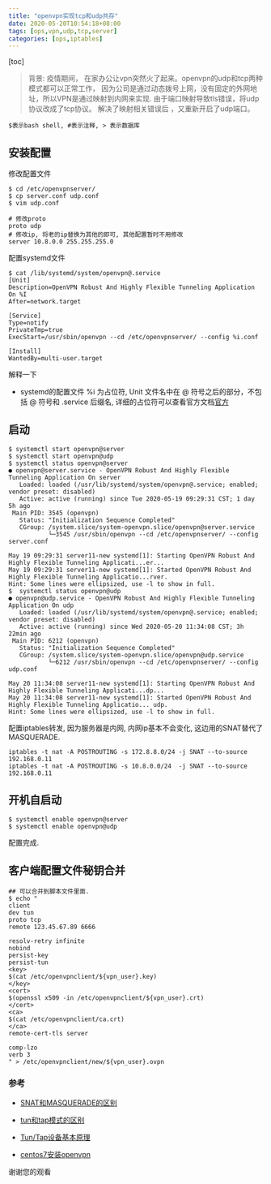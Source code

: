 ```yaml
---
title: "openvpn实现tcp和udp共存"
date: 2020-05-20T10:54:18+08:00
tags: [ops,vpn,udp,tcp,server]
categories: [ops,iptables]
---
```



[toc]

> 背景: 疫情期间， 在家办公让vpn突然火了起来。openvpn的udp和tcp两种模式都可以正常工作，  因为公司是通过动态拨号上网，没有固定的外网地址，所以VPN是通过映射到内网来实现. 由于端口映射导致tls错误，将udp协议改成了tcp协议。 解决了映射相关错误后 ，又重新开启了udp端口。

`$表示bash shell, #表示注释, > 表示数据库`

## 安装配置
修改配置文件

```
$ cd /etc/openvpnserver/
$ cp server.conf udp.conf
$ vim udp.conf

# 修改proto
proto udp
# 修改ip, 将老的ip替换为其他的即可, 其他配置暂时不用修改
server 10.8.0.0 255.255.255.0

```

配置systemd文件

```
$ cat /lib/systemd/system/openvpn@.service 
[Unit]
Description=OpenVPN Robust And Highly Flexible Tunneling Application On %I
After=network.target

[Service]
Type=notify
PrivateTmp=true
ExecStart=/usr/sbin/openvpn --cd /etc/openvpnserver/ --config %i.conf

[Install]
WantedBy=multi-user.target

```
解释一下

- systemd的配置文件 %i 为占位符,  Unit 文件名中在 @ 符号之后的部分，不包括 @ 符号和 .service 后缀名, 详细的占位符可以查看官方文档[官方](https://www.freedesktop.org/software/systemd/man/systemd.unit.html#Specifiers)

## 启动

```
$ systemctl start openvpn@server
$ systemctl start openvpn@udp
$ systemctl status openvpn@server
● openvpn@server.service - OpenVPN Robust And Highly Flexible Tunneling Application On server
   Loaded: loaded (/usr/lib/systemd/system/openvpn@.service; enabled; vendor preset: disabled)
   Active: active (running) since Tue 2020-05-19 09:29:31 CST; 1 day 5h ago
 Main PID: 3545 (openvpn)
   Status: "Initialization Sequence Completed"
   CGroup: /system.slice/system-openvpn.slice/openvpn@server.service
           └─3545 /usr/sbin/openvpn --cd /etc/openvpnserver/ --config server.conf

May 19 09:29:31 server11-new systemd[1]: Starting OpenVPN Robust And Highly Flexible Tunneling Applicati...er...
May 19 09:29:31 server11-new systemd[1]: Started OpenVPN Robust And Highly Flexible Tunneling Applicatio...rver.
Hint: Some lines were ellipsized, use -l to show in full.
$  systemctl status openvpn@udp
● openvpn@udp.service - OpenVPN Robust And Highly Flexible Tunneling Application On udp
   Loaded: loaded (/usr/lib/systemd/system/openvpn@.service; enabled; vendor preset: disabled)
   Active: active (running) since Wed 2020-05-20 11:34:08 CST; 3h 22min ago
 Main PID: 6212 (openvpn)
   Status: "Initialization Sequence Completed"
   CGroup: /system.slice/system-openvpn.slice/openvpn@udp.service
           └─6212 /usr/sbin/openvpn --cd /etc/openvpnserver/ --config udp.conf

May 20 11:34:08 server11-new systemd[1]: Starting OpenVPN Robust And Highly Flexible Tunneling Applicati...dp...
May 20 11:34:08 server11-new systemd[1]: Started OpenVPN Robust And Highly Flexible Tunneling Applicatio... udp.
Hint: Some lines were ellipsized, use -l to show in full.

```

配置iptables转发, 因为服务器是内网, 内网ip基本不会变化, 这边用的SNAT替代了MASQUERADE. 

```
iptables -t nat -A POSTROUTING -s 172.8.8.0/24 -j SNAT --to-source 192.168.0.11
iptables -t nat -A POSTROUTING -s 10.8.0.0/24  -j SNAT --to-source 192.168.0.11
```

## 开机自启动

```
$ systemctl enable openvpn@server
$ systemctl enable openvpn@udp
```

配置完成. 

## 客户端配置文件秘钥合并

```
## 可以合并到脚本文件里面.
$ echo "
client
dev tun
proto tcp
remote 123.45.67.89 6666

resolv-retry infinite
nobind
persist-key
persist-tun
<key>
$(cat /etc/openvpnclient/${vpn_user}.key)
</key>
<cert>
$(openssl x509 -in /etc/openvpnclient/${vpn_user}.crt)
</cert>
<ca>
$(cat /etc/openvpnclient/ca.crt)
</ca>
remote-cert-tls server

comp-lzo
verb 3
" > /etc/openvpnclient/new/${vpn_user}.ovpn
```

### 参考

- [SNAT和MASQUERADE的区别](https://www.cnblogs.com/Dicky-Zhang/p/5934657.html)
- [tun和tap模式的区别](https://www.jianshu.com/p/09f9375b7fa7)
- [Tun/Tap设备基本原理](https://github.com/ICKelin/article/issues/9)

- [centos7安装openvpn](https://www.xbzdr.com/263.html)

谢谢您的观看


